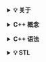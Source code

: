 <b><details><summary>💡 关于</summary></b>

📚 本仓库是面向 C/C++ 技术方向校招求职者、初学者的基础知识总结，包括语言、程序库、数据结构、算法、系统、网络、链接装载库等知识及面试经验、招聘、内推等信息。

📘 Summary 页面是目录收起，📖 Details 页面是全文展开，适用于不同场景和阅读习惯。

📄 保存为 PDF 方式：使用 Chrome 浏览器打开 <a href="https://github.com/huihut/interview/blob/master/README_Details.md">📖 Details</a> 页面，右键 - 打印 - 选择目标打印机是另存为PDF - 保存（[打印预览.png](images/打印预览.png)）

💡 右侧目录支持方式：[语雀的镜像仓库](https://www.yuque.com/huihut/interview/readme)、[Github + TOC 导航](https://github.com/jawil/GayHub)（[TOC预览.png](images/TOC预览.png)）

🙏 仓库内容如有错误或改进欢迎 issue 或 pr，建议或讨论可在 [#12](https://github.com/huihut/interview/issues/12) 提出。由于本人水平有限，仓库中的知识点有来自本人原创、读书笔记、书籍、博文等，非原创均已标明出处，如有遗漏，请 issue 提出。本仓库遵循 CC BY-NC-SA 4.0 协议，转载请注明出处。

</details>

<b><details><summary>C++ 概念</summary></b>

## 1. c++ template

template的[定义讲解](https://blog.csdn.net/lezardfu/article/details/56852043)

## 2. 友元

友元提供了一种 普通函数或者类成员函数 访问另一个类中的私有或保护成员 的机制。

[友元函数](http://c.biancheng.net/view/2233.html)不能直接访问类的成员，必须借助对象。友元函数是非成员函数，不属于某个类的。

## 3.贪心算法  动态规划

贪心和动态规划 两个算法 的[概念与区别](https://www.zhihu.com/question/32096465)

</details>

<b><details><summary>C++ 语法</summary></b>
### 1. 运算符重载

重载 + 号运算符， 返归的类型为 Box， 参数为两个Box 类型的变量。

Box operator+(const Box&, const Box&);


运算符可以重载为全局函数。此时函数的参数个数就是运算符的操作数个数，运算符的操作数就成为函数的实参。

运算符也可以重载为成员函数。此时函数的参数个数就是运算符的操作数个数减一，运算符的操作数有一个成为函数作用的对象，其余的成为函数的实参。

必要时需要重载赋值运算符=，以避免两个对象内部的指针指向同一片存储空间

### 2. c++模板的语法

[类模板](http://c.biancheng.net/view/2318.html)创建对象，类模板中的函数书写规范是什么，也是需要有一个模板头。


### 3. 拷贝构造函数的构造

Student(const Student &stu);  //拷贝构造函数（声明）

 1) 为什么必须是当前类的引用呢？
如果拷贝构造函数的参数不是当前类的引用，而是当前类的对象，那么在调用拷贝构造函数时，会将另外一个对象直接传递给形参，这本身就是一次拷贝，会再次调用拷贝构造函数，然后又将一个对象直接传递给了形参，将继续调用拷贝构造函数……这个过程会一直持续下去，没有尽头，陷入死循环。

只有当参数是当前类的引用时，才不会导致再次调用拷贝构造函数，这不仅是逻辑上的要求，也是 C++ 语法的要求。

 2) 为什么是 const 引用呢？
拷贝构造函数的目的是用其它对象的数据来初始化当前对象，并没有期望更改其它对象的数据，添加 const 限制后，这个含义更加明确了。

另外一个原因是，添加 const 限制后，可以将 const 对象和非 const 对象传递给形参了，因为非 const 类型可以转换为 const 类型。如果没有 const 限制，就不能将 const 对象传递给形参，因为 const 类型不能转换为非 const 类型，这就意味着，不能使用 const 对象来初始化当前对象了。


### 4. 继承与派生的注意关系

public，protect, private 继承，所产生的效果不同。

如果希望基类的成员能够被派生类继承并且毫无障碍地使用，那么这些成员只能声明为 public 或 protected；只有那些不希望在派生类中使用的成员才声明为 private。只能借助基类的public的成员函数来访问基类中private的成员。

可以使用using改变成员的访问权限。

//People(name, age)就是调用基类的构造函数


Student::Student(char *name, int age, float score): People(name, age), m_score(score){ }

关于调用基类的构造函数。

派生类调用构造函数时，没有指定基类的构造函数，则会调用基类不带参数的默认构造函数，若没有默认构造函数，则编译会报错。

***虚继承***为了解决多继承时的命名冲突和冗余数据问题。***菱形继承***。

	
</details>

<b><details><summary>💡 STL</summary></b>
## 1. STL中的map详解

C＋＋中有很多中[key-value](https://www.cnblogs.com/xiaoniu-666/p/9492967.html)形式的容器，map／hash_map／unordered_map／vector_map.

map使用红黑树实现.查找时间在O(lg(n))-O(2*log(n))之间，构建map花费的时间比较长，因而，map使用于那种插入和查询混合的情况。

hash_map，STL中的实现叫做**unordered_map**, hash_map的查找速度比map要快，因为hash_map的查找速度与数据量大小无关，属于常数级别。

std::unordered_map 就是以key来查找value而设计,不会根据key排序。

std::unordered_set 是基于hash表的，因此并不是顺序存储。

std::map 就是以key来查找value而设计，**根据key排序**。

std::set 是基于红黑树的内部需要进行排序，自动调整红黑树保持平衡，set用于快速查找，不可修改键值。

**map和set都是以节点的形式保存，插入和删除速度快，不需要内存移动和copy。**

***unorder_map 插入数据的方式***
```
	// 插入数据的三种方式
	dict.insert(pair<string,int>("apple",2));
	dict.insert(unordered_map<string, int>::value_type("orange",3));
	dict["banana"] = 6;
```
## 2. set用法， unordered_set
***set：基于红黑树，自动排序功能， 内部是有序的。***

***unordered_set： 基于hash表， 插入和查找时间复杂度低，但需要消耗内存***

1.元素插入：insert()

2.中序遍历：类似vector遍历（用迭代器）

3.反向遍历：利用反向迭代器reverse_iterator。
```
    set<int> s;
    ......
    set<int>::reverse_iterator rit;
    for(rit=s.rbegin();rit!=s.rend();rit++)
```

4.元素删除：与插入一样，可以高效的删除，并自动调整使红黑树平衡。

            set<int> s;
            
            s.erase(2);        //删除键值为2的元素
            
            s.clear();
            
5.元素检索：find()，若找到，返回该键值迭代器的位置，否则，返回最后一个元素后面一个位置。

```
            set<int> s;
            set<int>::iterator it;
            it=s.find(5);    //查找键值为5的元素
            if(it!=s.end())    //找到
                cout<<*it<<endl;
            else            //未找到
                cout<<"未找到";
```

**6.自定义比较函数**

**7.解题**
（1）set来解决两个数组的交集
（2）快乐数


</details>
